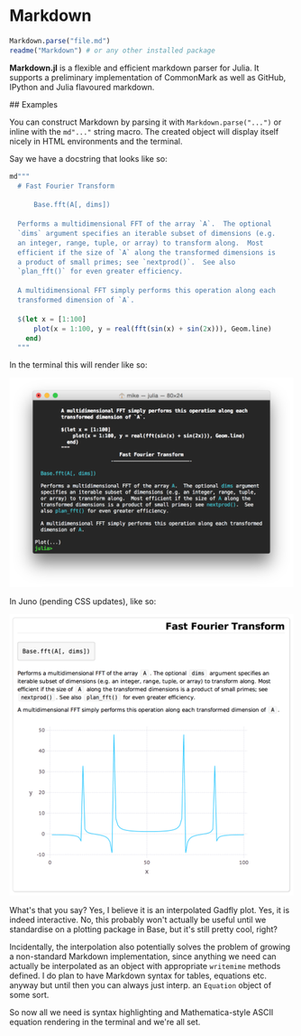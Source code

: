 # Markdown

```julia
Markdown.parse("file.md")
readme("Markdown") # or any other installed package
```

**Markdown.jl** is a flexible and efficient markdown parser for Julia.
It supports a preliminary implementation of CommonMark as well as GitHub,
IPython and Julia flavoured markdown.

## Examples

You can construct Markdown by parsing it with `Markdown.parse("...")` or inline with the `md"..."` string macro. The created object will display itself nicely in HTML environments and the terminal.

Say we have a docstring that looks like so:

```julia
md"""
  # Fast Fourier Transform

      Base.fft(A[, dims])

  Performs a multidimensional FFT of the array `A`.  The optional
  `dims` argument specifies an iterable subset of dimensions (e.g.
  an integer, range, tuple, or array) to transform along.  Most
  efficient if the size of `A` along the transformed dimensions is
  a product of small primes; see `nextprod()`.  See also
  `plan_fft()` for even greater efficiency.

  A multidimensional FFT simply performs this operation along each
  transformed dimension of `A`.

  $(let x = [1:100]
      plot(x = 1:100, y = real(fft(sin(x) + sin(2x))), Geom.line)
    end)
  """
```

In the terminal this will render like so:

![terminal](img/term.png)

In Juno (pending CSS updates), like so:

![juno](img/juno.png)

What's that you say? Yes, I believe it is an interpolated Gadfly plot. Yes, it is indeed interactive. No, this probably won't actually be useful until we standardise on a plotting package in Base, but it's still pretty cool, right?

Incidentally, the interpolation also potentially solves the problem of growing a non-standard Markdown implementation, since anything we need can actually be interpolated as an object with appropriate `writemime` methods defined. I do plan to have Markdown syntax for tables, equations etc. anyway but until then you can always just interp. an `Equation` object of some sort.

So now all we need is syntax highlighting and Mathematica-style ASCII equation rendering in the terminal and we're all set.
